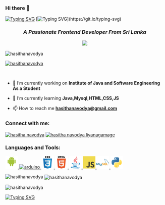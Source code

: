 ### Hi there 👋
[![Typing SVG](https://readme-typing-svg.herokuapp.com?duration=4000&color=2ED573&width=1000&lines=-+-+-+-+-+-+-+-+-+-+-+-+-+-+-+-+-+-+-+-+-+-+-+-+-+-+-+-+-+-+-+-+-+-+-+-+-+-+-+-+-+-+-+-+-+-+-+-+-+-+-+)](https://git.io/typing-svg)
[![Typing SVG](https://readme-typing-svg.herokuapp.com?duration=4000&size=32&vCenter=true&width=760&lines=Hi+%F0%9F%91%8B%2C+I'm+Hasitha+Navodya+Liyanagamage;IJSE-+%F0%9F%91%8B%2C+Institute+of+Software+Engineering;)](https://git.io/typing-svg)
<h3 align="center"><b><i>A Passionate Frontend Developer From Sri Lanka</i></b></h3>
<p align="center">
  <a href="https://github.com/DenverCoder1/readme-typing-svg"><img src="https://readme-typing-svg.herokuapp.com?duration=4000&lines=Computer+Science+Student;Competitive+Programmer;IJSE+GDSE+Student;Java%20|%20Algorithms%20|%20OOP%20|%20Spring%20;Specialist%20on%20Codeforcus;Always%20learning%20new%20things&center=true&width=500&height=50"></a>
</p>
<p align="left"> <img src="https://komarev.com/ghpvc/?username=hasithanavodya&label=Profile%20views&color=0e75b6&style=flat" alt="hasithanavodya" /> </p>

<p align="left"> <a href="https://github.com/ryo-ma/github-profile-trophy"><img src="https://github-profile-trophy.vercel.app/?username=hasithanavodya" alt="hasithanavodya" /></a> </p>

<p align="left"> <a href="https://twitter.com/" target="blank"><img src="https://img.shields.io/twitter/follow/?logo=twitter&style=for-the-badge" alt="" /></a> </p>

- 🔭 I’m currently working on **Institute of Java and Software Engineering As a Student**

- 🌱 I’m currently learning **Java,Mysql,HTML,CSS,JS**

- 📫 How to reach me **hasithanavodya@gmail.com**

<h3 align="left">Connect with me:</h3>
<p align="left">
<a href="https://linkedin.com/in/hasitha navodya" target="blank"><img align="center" src="https://raw.githubusercontent.com/rahuldkjain/github-profile-readme-generator/master/src/images/icons/Social/linked-in-alt.svg" alt="hasitha navodya" height="30" width="40" /></a>
<a href="https://fb.com/hasitha navodya liyanagamage" target="blank"><img align="center" src="https://raw.githubusercontent.com/rahuldkjain/github-profile-readme-generator/master/src/images/icons/Social/facebook.svg" alt="hasitha navodya liyanagamage" height="30" width="40" /></a>
</p>

<h3 align="left">Languages and Tools:</h3>
<p align="left"> <a href="https://developer.android.com" target="_blank" rel="noreferrer"> <img src="https://raw.githubusercontent.com/devicons/devicon/master/icons/android/android-original-wordmark.svg" alt="android" width="40" height="40"/> </a> <a href="https://www.arduino.cc/" target="_blank" rel="noreferrer"> <img src="https://cdn.worldvectorlogo.com/logos/arduino-1.svg" alt="arduino" width="40" height="40"/> </a> <a href="https://www.w3schools.com/css/" target="_blank" rel="noreferrer"> <img src="https://raw.githubusercontent.com/devicons/devicon/master/icons/css3/css3-original-wordmark.svg" alt="css3" width="40" height="40"/> </a> <a href="https://www.w3.org/html/" target="_blank" rel="noreferrer"> <img src="https://raw.githubusercontent.com/devicons/devicon/master/icons/html5/html5-original-wordmark.svg" alt="html5" width="40" height="40"/> </a> <a href="https://www.java.com" target="_blank" rel="noreferrer"> <img src="https://raw.githubusercontent.com/devicons/devicon/master/icons/java/java-original.svg" alt="java" width="40" height="40"/> </a> <a href="https://developer.mozilla.org/en-US/docs/Web/JavaScript" target="_blank" rel="noreferrer"> <img src="https://raw.githubusercontent.com/devicons/devicon/master/icons/javascript/javascript-original.svg" alt="javascript" width="40" height="40"/> </a> <a href="https://www.mysql.com/" target="_blank" rel="noreferrer"> <img src="https://raw.githubusercontent.com/devicons/devicon/master/icons/mysql/mysql-original-wordmark.svg" alt="mysql" width="40" height="40"/> </a> <a href="https://www.python.org" target="_blank" rel="noreferrer"> <img src="https://raw.githubusercontent.com/devicons/devicon/master/icons/python/python-original.svg" alt="python" width="40" height="40"/> </a> </p>

<p><img align="left" src="https://github-readme-stats.vercel.app/api/top-langs?username=hasithanavodya&show_icons=true&locale=en&layout=compact" alt="hasithanavodya" /></p>

<p>&nbsp;<img align="center" src="" alt="hasithanavodya" /></p>

<p><img align="center" src="https://github-readme-streak-stats.herokuapp.com/?user=hasithanavodya&" alt="hasithanavodya" /></p>

[![Typing SVG](https://readme-typing-svg.herokuapp.com?duration=4000&color=2ED573&width=1000&lines=-+-+-+-+-+-+-+-+-+-+-+-+-+-+-+-+-+-+-+-+-+-+-+-+-+-+-+-+-+-+-+-+-+-+-+-+-+-+-+-+-+-+-+-+-+-+-+-+-+-+-+)](https://git.io/typing-svg)
